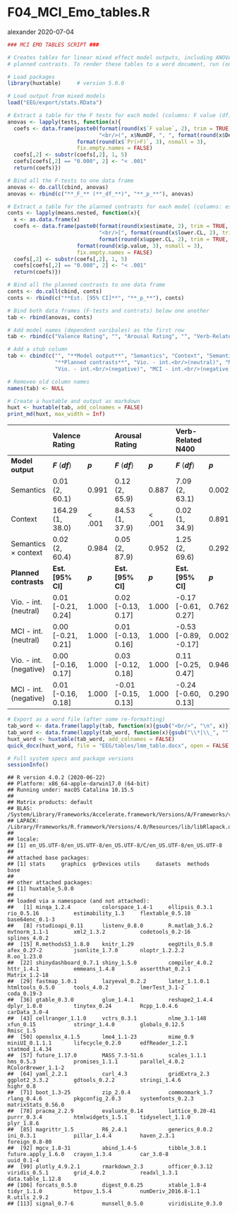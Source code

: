 F04\_MCI\_Emo\_tables.R
================
alexander
2020-07-04

``` r
### MCI EMO TABLES SCRIPT ###

# Creates tables for linear mixed effect model outputs, including ANOVA-style type III tests (F-tests) and
# planned contrasts. To render these tables to a word document, run (only) the following line of code:

# Load packages
library(huxtable)     # version 5.0.0

# Load output from mixed models
load("EEG/export/stats.RData")

# Extract a table for the F tests for each model (columns: F value (df), p-value)
anovas <- lapply(tests, function(x){
  coefs <- data.frame(paste0(format(round(x$`F value`, 2), trim = TRUE, nsmall = 2),
                             "<br/>(", x$NumDF, ", ", format(round(x$DenDF, 1), trim = TRUE, nsmall = 1), ")"),
                      format(round(x$`Pr(>F)`, 3), nsmall = 3),
                      fix.empty.names = FALSE)
  coefs[,2] <- substr(coefs[,2], 1, 5)
  coefs[coefs[,2] == "0.000", 2] <- "< .001"
  return(coefs)})

# Bind all the F-tests to one data frame
anovas <- do.call(cbind, anovas)
anovas <- rbind(c("**_F_** (**_df_**)", "**_p_**"), anovas)

# Extract a table for the planned contrasts for each model (columns: estimate (CI), p-value)
conts <- lapply(means.nested, function(x){
  x <- as.data.frame(x)
  coefs <- data.frame(paste0(format(round(x$estimate, 2), trim = TRUE, nsmall = 2),
                             "<br/>[", format(round(x$lower.CL, 2), trim = TRUE, nsmall = 2), ", ",
                             format(round(x$upper.CL, 2), trim = TRUE, nsmall = 2), "]"),
                      format(round(x$p.value, 3), nsmall = 3),
                      fix.empty.names = FALSE)
  coefs[,2] <- substr(coefs[,2], 1, 5)
  coefs[coefs[,2] == "0.000", 2] <- "< .001"
  return(coefs)})

# Bind all the planned contrasts to one data frame
conts <- do.call(cbind, conts)
conts <- rbind(c("**Est. [95% CI]**", "**_p_**"), conts)

# Bind both data frames (F-tests and contrats) below one another
tab <- rbind(anovas, conts)

# Add model names (dependent varibales) as the first row
tab <- rbind(c("Valence Rating", "", "Arousal Rating", "", "Verb-Related N400", "", "Picture-Related N400", ""), tab)

# Add a stub column
tab <- cbind(c("", "**Model output**", "Semantics", "Context", "Semantics × context",
               "**Planned contrasts**", "Vio. - int.<br/>(neutral)", "MCI - int.<br/>(neutral)",
               "Vio. - int.<br/>(negative)", "MCI - int.<br/>(negative)"), tab)

# Removeo old column names
names(tab) <- NULL

# Create a huxtable and output as markdown
huxt <- huxtable(tab, add_colnames = FALSE)
print_md(huxt, max_width = Inf)
```

|                            | Valence Rating           |         | Arousal Rating             |         | Verb-Related N400           |         | Picture-Related N400       |         |
| -------------------------- | :----------------------- | ------- | :------------------------- | ------- | :-------------------------- | ------- | :------------------------- | ------- |
| **Model output**           | ***F*** (***df***)       | ***p*** | ***F*** (***df***)         | ***p*** | ***F*** (***df***)          | ***p*** | ***F*** (***df***)         | ***p*** |
| Semantics                  | 0.01<br/>(2, 60.1)       | 0.991   | 0.12<br/>(2, 65.9)         | 0.887   | 7.09<br/>(2, 63.1)          | 0.002   | 0.73<br/>(2, 37.0)         | 0.490   |
| Context                    | 164.29<br/>(1, 38.0)     | \< .001 | 84.53<br/>(1, 37.9)        | \< .001 | 0.02<br/>(1, 34.9)          | 0.891   | 0.01<br/>(1, 44.1)         | 0.943   |
| Semantics × context        | 0.02<br/>(2, 60.4)       | 0.984   | 0.05<br/>(2, 87.9)         | 0.952   | 1.25<br/>(2, 69.6)          | 0.292   | 3.89<br/>(2, 52.1)         | 0.027   |
| **Planned contrasts**      | **Est. \[95% CI\]**      | ***p*** | **Est. \[95% CI\]**        | ***p*** | **Est. \[95% CI\]**         | ***p*** | **Est. \[95% CI\]**        | ***p*** |
| Vio. - int.<br/>(neutral)  | 0.01<br/>\[-0.21, 0.24\] | 1.000   | 0.02<br/>\[-0.13, 0.17\]   | 1.000   | \-0.17<br/>\[-0.61, 0.27\]  | 0.762   | \-0.04<br/>\[-0.42, 0.35\] | 1.000   |
| MCI - int.<br/>(neutral)   | 0.00<br/>\[-0.21, 0.21\] | 1.000   | 0.01<br/>\[-0.13, 0.16\]   | 1.000   | \-0.53<br/>\[-0.89, -0.17\] | 0.002   | \-0.41<br/>\[-0.81, 0.00\] | 0.049   |
| Vio. - int.<br/>(negative) | 0.00<br/>\[-0.16, 0.17\] | 1.000   | 0.03<br/>\[-0.12, 0.18\]   | 1.000   | 0.11<br/>\[-0.25, 0.47\]    | 0.946   | 0.18<br/>\[-0.23, 0.59\]   | 0.620   |
| MCI - int.<br/>(negative)  | 0.01<br/>\[-0.16, 0.18\] | 1.000   | \-0.01<br/>\[-0.15, 0.13\] | 1.000   | \-0.24<br/>\[-0.60, 0.13\]  | 0.290   | 0.16<br/>\[-0.23, 0.56\]   | 0.678   |

``` r
# Export as a word file (after some re-formatting)
tab_word <- data.frame(lapply(tab, function(x){gsub("<br/>", "\n", x)}))
tab_word <- data.frame(lapply(tab_word, function(x){gsub("\\*|\\_", "", x)}))
huxt_word <- huxtable(tab_word, add_colnames = FALSE)
quick_docx(huxt_word, file = "EEG/tables/lmm_table.docx", open = FALSE)
```

``` r
# Full system specs and package versions
sessionInfo()
```

    ## R version 4.0.2 (2020-06-22)
    ## Platform: x86_64-apple-darwin17.0 (64-bit)
    ## Running under: macOS Catalina 10.15.5
    ## 
    ## Matrix products: default
    ## BLAS:   /System/Library/Frameworks/Accelerate.framework/Versions/A/Frameworks/vecLib.framework/Versions/A/libBLAS.dylib
    ## LAPACK: /Library/Frameworks/R.framework/Versions/4.0/Resources/lib/libRlapack.dylib
    ## 
    ## locale:
    ## [1] en_US.UTF-8/en_US.UTF-8/en_US.UTF-8/C/en_US.UTF-8/en_US.UTF-8
    ## 
    ## attached base packages:
    ## [1] stats     graphics  grDevices utils     datasets  methods   base     
    ## 
    ## other attached packages:
    ## [1] huxtable_5.0.0
    ## 
    ## loaded via a namespace (and not attached):
    ##   [1] minqa_1.2.4          colorspace_1.4-1     ellipsis_0.3.1       rio_0.5.16           estimability_1.3     flextable_0.5.10     base64enc_0.1-3     
    ##   [8] rstudioapi_0.11      listenv_0.8.0        R.matlab_3.6.2       mvtnorm_1.1-1        xml2_1.3.2           codetools_0.2-16     splines_4.0.2       
    ##  [15] R.methodsS3_1.8.0    knitr_1.29           eegUtils_0.5.0       afex_0.27-2          jsonlite_1.7.0       nloptr_1.2.2.2       R.oo_1.23.0         
    ##  [22] shinydashboard_0.7.1 shiny_1.5.0          compiler_4.0.2       httr_1.4.1           emmeans_1.4.8        assertthat_0.2.1     Matrix_1.2-18       
    ##  [29] fastmap_1.0.1        lazyeval_0.2.2       later_1.1.0.1        htmltools_0.5.0      tools_4.0.2          lmerTest_3.1-2       coda_0.19-3         
    ##  [36] gtable_0.3.0         glue_1.4.1           reshape2_1.4.4       dplyr_1.0.0          tinytex_0.24         Rcpp_1.0.4.6         carData_3.0-4       
    ##  [43] cellranger_1.1.0     vctrs_0.3.1          nlme_3.1-148         xfun_0.15            stringr_1.4.0        globals_0.12.5       Rmisc_1.5           
    ##  [50] openxlsx_4.1.5       lme4_1.1-23          mime_0.9             miniUI_0.1.1.1       lifecycle_0.2.0      edfReader_1.2.1      statmod_1.4.34      
    ##  [57] future_1.17.0        MASS_7.3-51.6        scales_1.1.1         hms_0.5.3            promises_1.1.1       parallel_4.0.2       RColorBrewer_1.1-2  
    ##  [64] yaml_2.2.1           curl_4.3             gridExtra_2.3        ggplot2_3.3.2        gdtools_0.2.2        stringi_1.4.6        highr_0.8           
    ##  [71] boot_1.3-25          zip_2.0.4            commonmark_1.7       rlang_0.4.6          pkgconfig_2.0.3      systemfonts_0.2.3    matrixStats_0.56.0  
    ##  [78] pracma_2.2.9         evaluate_0.14        lattice_0.20-41      purrr_0.3.4          htmlwidgets_1.5.1    tidyselect_1.1.0     plyr_1.8.6          
    ##  [85] magrittr_1.5         R6_2.4.1             generics_0.0.2       ini_0.3.1            pillar_1.4.4         haven_2.3.1          foreign_0.8-80      
    ##  [92] mgcv_1.8-31          abind_1.4-5          tibble_3.0.1         future.apply_1.6.0   crayon_1.3.4         car_3.0-8            uuid_0.1-4          
    ##  [99] plotly_4.9.2.1       rmarkdown_2.3        officer_0.3.12       viridis_0.5.1        grid_4.0.2           readxl_1.3.1         data.table_1.12.8   
    ## [106] forcats_0.5.0        digest_0.6.25        xtable_1.8-4         tidyr_1.1.0          httpuv_1.5.4         numDeriv_2016.8-1.1  R.utils_2.9.2       
    ## [113] signal_0.7-6         munsell_0.5.0        viridisLite_0.3.0
